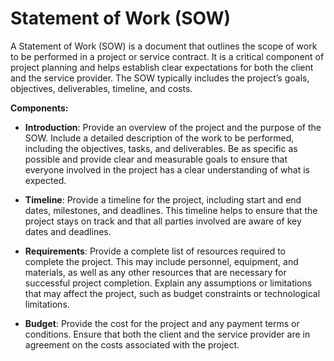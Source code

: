 # Statement of Work (SOW)

A Statement of Work (SOW) is a document that outlines the scope of work to be performed in a project or service contract. It is a critical component of project planning and helps establish clear expectations for both the client and the service provider. The SOW typically includes the project’s goals, objectives, deliverables, timeline, and costs.

**Components:**

* **Introduction**: Provide an overview of the project and the purpose of the SOW. Include a detailed description of the work to be performed, including the objectives, tasks, and deliverables. Be as specific as possible and provide clear and measurable goals to ensure that everyone involved in the project has a clear understanding of what is expected.

* **Timeline**: Provide a timeline for the project, including start and end dates, milestones, and deadlines. This timeline helps to ensure that the project stays on track and that all parties involved are aware of key dates and deadlines.

* **Requirements**: Provide a complete list of resources required to complete the project. This may include personnel, equipment, and materials, as well as any other resources that are necessary for successful project completion. Explain any assumptions or limitations that may affect the project, such as budget constraints or technological limitations.

* **Budget**: Provide the cost for the project and any payment terms or conditions. Ensure that both the client and the service provider are in agreement on the costs associated with the project.
